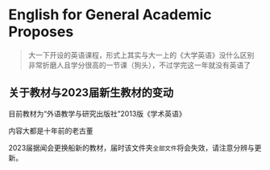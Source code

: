 # English for General Academic Proposes
>大一下开设的英语课程，形式上其实与大一上的《大学英语》没什么区别 <br>
>非常折磨人且学分很高的一节课（狗头），不过学完这一年就没有英语了
## 关于教材与2023届新生教材的变动
目前教材为“外语教学与研究出版社”2013版《学术英语》

内容大都是十年前的老古董

2023届据闻会更换船新的教材，届时该文件夹`全部文件`将会失效，请注意分辨与更新。
